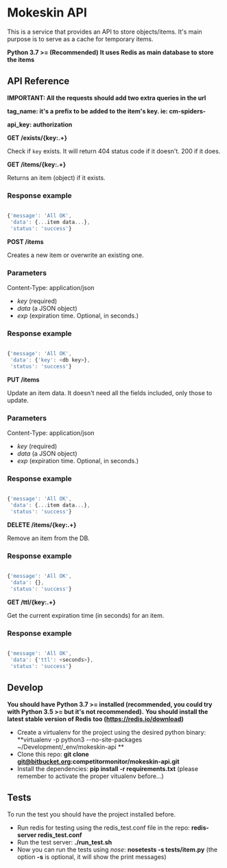 # Mokeskin API

This is a service that provides an API to store objects/items. It's main purpose is to serve as a cache for temporary items.

**Python 3.7 >= (Recommended)**
**It uses Redis as main database to store the items**

## API Reference

**IMPORTANT: All the requests should add two extra queries in the url**

**tag_name: it's a prefix to be added to the item's key. ie: cm-spiders-**

**api_key: authorization**



**GET /exists/{key:.+}**

Check if `key` exists. It will return 404 status code if it doesn't. 200 if it does.


**GET /items/{key:.+}**

Returns an item (object) if it exists.

### Response example

```javascript

{'message': 'All OK',
 'data': {...item data...},
 'status': 'success'}

```


**POST /items**

Creates a new item or overwrite an existing one.

### Parameters

Content-Type: application/json

- *key* (required)
- *data* (a JSON object)
- *exp* (expiration time. Optional, in seconds.)

### Response example

```javascript

{'message': 'All OK',
 'data': {'key': <db key>},
 'status': 'success'}

```


**PUT /items**

Update an item data. It doesn't need all the fields included, only those to update.

### Parameters

Content-Type: application/json

- *key* (required)
- *data* (a JSON object)
- *exp* (expiration time. Optional, in seconds.)

### Response example

```javascript

{'message': 'All OK',
 'data': {...item data...},
 'status': 'success'}

```


**DELETE /items/{key:.+}**

Remove an item from the DB.

### Response example

```javascript

{'message': 'All OK',
 'data': {},
 'status': 'success'}

```


**GET /ttl/{key:.+}**

Get the current expiration time (in seconds) for an item.

### Response example

```javascript

{'message': 'All OK',
 'data': {'ttl': <seconds>},
 'status': 'success'}

```


## Develop

**You should have Python 3.7 >= installed (recommended, you could try with Python 3.5 >= but it's not recommended).**
**You should install the latest stable version of Redis too (https://redis.io/download)**

- Create a virtualenv for the project using the desired python binary: **virtualenv -p python3 --no-site-packages ~/Development/_env/mokeskin-api
**
- Clone this repo: **git clone git@bitbucket.org:competitormonitor/mokeskin-api.git**
- Install the dependencies: **pip install -r requirements.txt** (please remember to activate the proper vitualenv before...)


## Tests

To run the test you should have the project installed before.

- Run redis for testing using the redis_test.conf file in the repo: **redis-server redis_test.conf**
- Run the test server: **./run_test.sh**
- Now you can run the tests using *nose*: **nosetests -s tests/item.py** (the option **-s** is optional, it will show the print messages)
